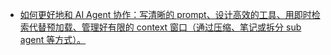 - [如何更好地和 AI Agent 协作：写清晰的 prompt、设计高效的工具、用即时检索代替预加载、管理好有限的 context 窗口（通过压缩、笔记或拆分  sub agent 等方式）。](https://x.com/ProgramerJohann/status/1974325208317374954)